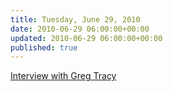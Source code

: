 ```yaml
---
title: Tuesday, June 29, 2010
date: 2010-06-29 06:00:00+00:00
updated: 2010-06-29 06:00:00+00:00
published: true
---
```


[Interview with Greg Tracy](/interview-with-greg-tracy/)

